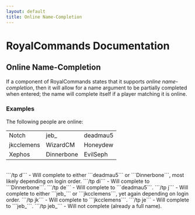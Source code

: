```yaml
---
layout: default
title: Online Name-Completion
---
```


# RoyalCommands Documentation

## Online Name-Completion

If a component of RoyalCommands states that it supports *online name-completion*, then it will allow for a name argument
to be partially completed when entered; the name will complete itself if a player matching it is online.

### Examples

The following people are online:

|            |            |          |
| ---------- | ---------- | -------- |
| Notch      | jeb_       | deadmau5 |
| jkcclemens | WizardCM   | Honeydew |
| Xephos     | Dinnerbone | EvilSeph |
<br/>
```/tp d``` - Will complete to either ```deadmau5``` or ```Dinnerbone```, most likely depending on login order.  
```/tp di``` - Will complete to ```Dinnerbone```.  
```/tp de``` - Will complete to ```deadmau5```.  
```/tp j``` - Will complete to either ```jeb_``` or ```jkcclemens```, yet again depending on login order.  
```/tp jk``` - Will complete to ```jkcclemens```.  
```/tp je``` - Will complete to ```jeb_```.  
```/tp jeb_``` - Will not complete (already a full name).
